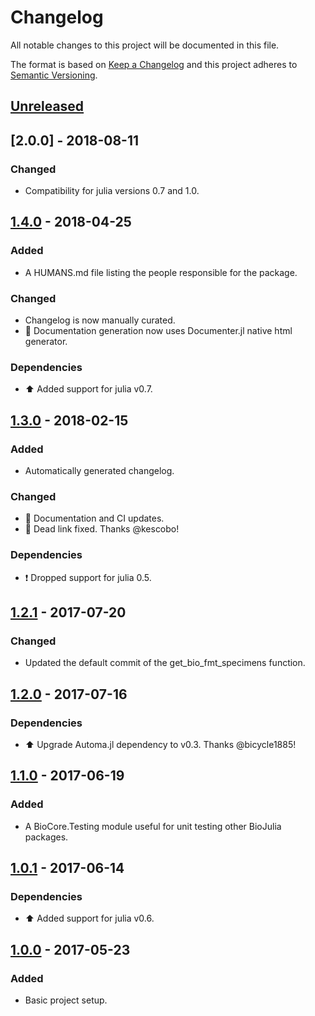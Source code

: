 # Changelog
All notable changes to this project will be documented in this file.

The format is based on [Keep a Changelog](http://keepachangelog.com/en/1.0.0/)
and this project adheres to [Semantic Versioning](http://semver.org/spec/v2.0.0.html).

## [Unreleased]

## [2.0.0] - 2018-08-11
### Changed
- Compatibility for julia versions 0.7 and 1.0.

## [1.4.0] - 2018-04-25
### Added
- A HUMANS.md file listing the people responsible for the package.

### Changed
- Changelog is now manually curated.
- :memo: Documentation generation now uses Documenter.jl native html generator.

### Dependencies
- :arrow_up: Added support for julia v0.7.

## [1.3.0] - 2018-02-15
### Added
- Automatically generated changelog.

### Changed
- :memo: Documentation and CI updates.
- :bug: Dead link fixed. Thanks @kescobo!

### Dependencies
- :exclamation: Dropped support for julia 0.5.

## [1.2.1] - 2017-07-20
### Changed
- Updated the default commit of the get_bio_fmt_specimens function.

## [1.2.0] - 2017-07-16
### Dependencies
- :arrow_up: Upgrade Automa.jl dependency to v0.3. Thanks @bicycle1885!

## [1.1.0] - 2017-06-19
### Added
- A BioCore.Testing module useful for unit testing other BioJulia packages.

## [1.0.1] - 2017-06-14
### Dependencies
- :arrow_up: Added support for julia v0.6.

## [1.0.0] - 2017-05-23
### Added
- Basic project setup.

[Unreleased]: https://github.com/BioJulia/BioCore.jl/compare/v2.0.0...HEAD
[1.4.0]: https://github.com/BioJulia/BioCore.jl/compare/v1.4.0...v2.0.0
[1.4.0]: https://github.com/BioJulia/BioCore.jl/compare/v1.2.1...v1.4.0
[1.3.0]: https://github.com/BioJulia/BioCore.jl/compare/v1.2.1...v1.3.0
[1.2.1]: https://github.com/BioJulia/BioCore.jl/compare/v1.2.0...v1.2.1
[1.2.0]: https://github.com/BioJulia/BioCore.jl/compare/v1.1.0...v1.2.0
[1.1.0]: https://github.com/BioJulia/BioCore.jl/compare/v1.0.1...v1.1.0
[1.0.1]: https://github.com/BioJulia/BioCore.jl/compare/v1.0.0...v1.0.1
[1.0.0]: https://github.com/BioJulia/BioCore.jl/tree/v1.0.0
